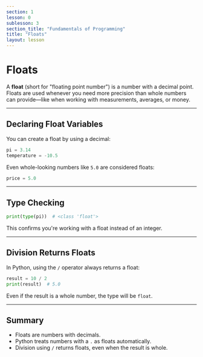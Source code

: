 ```yaml
---
section: 1
lesson: 0
sublesson: 3
section_title: "Fundamentals of Programming"
title: "Floats"
layout: lesson
---
```


# Floats

A **float** (short for "floating point number") is a number with a decimal point. Floats are used whenever you need more precision than whole numbers can provide—like when working with measurements, averages, or money.

---

## Declaring Float Variables

You can create a float by using a decimal:

```python
pi = 3.14
temperature = -10.5
```

Even whole-looking numbers like `5.0` are considered floats:

```python
price = 5.0
```

---

## Type Checking

```python
print(type(pi))  # <class 'float'>
```

This confirms you're working with a float instead of an integer.

---

## Division Returns Floats

In Python, using the `/` operator always returns a float:

```python
result = 10 / 2
print(result)  # 5.0
```

Even if the result is a whole number, the type will be `float`.

---

## Summary

- Floats are numbers with decimals.
- Python treats numbers with a `.` as floats automatically.
- Division using `/` returns floats, even when the result is whole.

